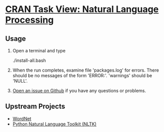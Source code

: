 # [CRAN Task View: Natural Language Processing](http://cran.r-project.org/web/views/NaturalLanguageProcessing.html)

## Usage

1. Open a terminal and type

	./install-all.bash
1. When the run completes, examine file 'packages.log' for errors. There should be no messages of the form 'ERROR:'. 'warnings' should be 'NULL'.
1. [Open an issue on Github](https://github.com/znmeb/Computational-Journalism-Publishers-Workbench/issues/new) if you have any questions or problems.

## Upstream Projects
* [WordNet](http://wordnet.princeton.edu/)
* [Python Natural Language Toolkit (NLTK)](http://nltk.org/)
